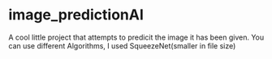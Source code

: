 # image_predictionAI
A cool little project that attempts to predicit the image it has been given.
You can use different Algorithms, I used SqueezeNet(smaller in file size)
